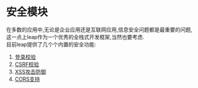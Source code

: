 # 安全模块

在多数的应用中,无论是企业应用还是互联网应用,信息安全问题都是最重要的问题,这一点上leap作为一个优秀的全栈式开发框架,当然也要考虑.  
目前leap提供了几个个内置的安全功能:

1. [登录校验](login_validate.md)
2. [CSRF校验](csrf_validate.md)
3. [XSS攻击防御](xss_defense.md)
4. [CORS支持](cors_support.md)

